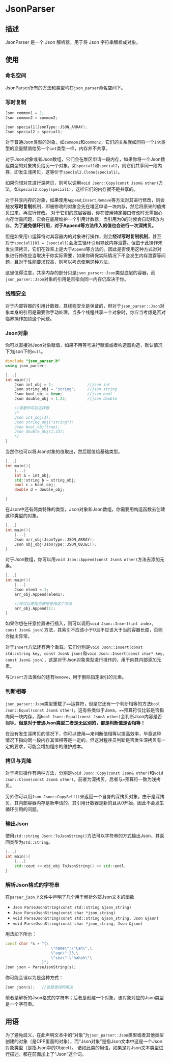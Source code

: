 # JsonParser
## 描述
JsonParser 是一个 Json 解析器，用于将 Json 字符串解析成对象。

## 使用

### 命名空间
JsonParser所有的方法和类型均在`json_parser`命名空间下。

### 写时复制
```cpp
Json common1 = 1;
Json common2 = common2;

Json special1(JsonType::JSON_ARRAY);
Json special2 = special1;
```
对于普通Json类型的对象，如`common1`和`common2`，它们的关系就如同将一个`int`类型的变量赋值给另一个`int`类型一样，内存并不共享。

对于Json对象或者Json数组，它们会在堆区申请一段内存，如果你将一个Json数组类型的对象拷贝给另一个对象，如`special1`和`special2`，则它们共享同一段内存，即发生浅拷贝，这等价于`special2.Clone(special1)`。

如果你想对其进行深拷贝，则可以调用`void Json::Copy(const Json& other)`方法，如`special2.Copy(special1)`，这样它们的内存就不是共享的。

对于共享内存的对象，如果使用`Append`,`Insert`,`Remove`等方法对其进行修改，则会触发**写时复制**机制，即被修改的对象会先在堆区申请一块内存，然后将原来的值拷贝过来，再进行修改。
对于它们的底层容器，你在使用特定接口修改时无需担心内存泄露问题，它会在底层维护一个引用计数器，当引用为0的时候会自动释放内存。**为了避免循环引用，对于Append等方法传入的值也会进行一次深拷贝。**

但是如果用`[]`运算符对其容器内的对象进行操作，则会**绕过写时复制机制**，甚至对于`special1[0] = (special1)`会发生循环引用导致内存泄露。但由于此操作未发生深拷贝，它们在效率上是大于`Append`等方法的。因此是否使用这种方式对对象进行修改应当取决于你实际需要，如果你确保实际情况下不会发生内存泄露等问题，且对于性能要求较高，则可以考虑使用这种方法。

这里值得注意，共享内存的部分只是`json_parser::Json`类型底层的容器，而`json_parser::Json`对象的引用是否指向同一内存仍取决于你。

### 线程安全
对于内部容器的引用计数器，其线程安全是保证的，但对于`json_parser::Json`对象本身的引用是需要你手动处理。当多个线程共享一个对象时，你应当考虑是否对临界操作加锁这个问题。

### Json对象
你可以直接对Json对象赋值，如果不用等号进行赋值或者构造器构造，默认情况下为json下的`null`。
```cpp
#include "json_parser.h"
using json_parser;

[...]
int main(){
    Json int_obj = 1;               //json int
    Json string_obj = "string";     //json string
    Json bool_obj = true;           //json bool
    Json double_obj = 1.23;         //json double

    //或者你可以这样做
    /*
    Json int_obj(1);
    Json string_obj("string");
    Json bool_obj(true);
    Json double_obj(1.23);
    */
}

```
当然你也可以将Json对象的值取出，然后赋值给基础类型。
```cpp
[...]
int main(){
    [...]
    int a = int_obj;
    std::string b = string_obj;
    bool c = bool_obj;
    double d = double_obj;

}

```
在Json中还有两类特殊的类型，Json对象和Json数组，你需要用构造函数去创建这种类型的对象。
```cpp
[...]
int main(){
    [...]
    Json arr_obj(JsonType::JSON_ARRAY);
    Json obj_obj(JsonType::JSON_OBJECT);
}
```

对于Json数组，你可以用`void Json::Append(const Json& other)`方法去添加元素。
```cpp
[...]
int main(){
    [...]
    Json elem1 = 1;
    arr_obj.Append(elem1);

    //你可以更加方便地使用这个方法
    arr_obj.Append(1);
}

```
如果你想在任意位置进行插入，则可以调用`void Json::Insert(int index, const Json& json)`方法，其索引不应该小于0且不应该大于当前容器长度，否则会抛出异常。

对于`Insert`方法还有两个重载，它们分别是`void Json::Insert(const std::string key, const Json& json)`和`void Json::Insert(const char* key, const Json& json)`，这是对于Json对象类型进行操作的，用于向其内部添加元素。

与`Insert`方法类似的还有`Remove`，用于删除指定索引的元素。

### 判断相等

`json_parser::Json`类型重载了`==`运算符，但是它还有一个判断相等的方法`bool Json::Equal(const Json& other)`，这有些类似于Java，`==`预算符仅比较是否指向同一块内存，而`bool Json::Equal(const Json& other)`会判断Json内容是否相等。**但是对于普通Json类型二者是无区别的，都是判断值是否相等！**

在没有发生深拷贝的情况下，你可以使用`==`来判断值相等以提高效率，毕竟这种情况下指向同一段内存其值相等是一定的。但这对程序员判断是否发生深拷贝有一定的要求，可能会增加程序的维护成本。

### 拷贝与克隆
对于拷贝操作有两种方法，分别是`void Json::Copy(const Json& other)`和`void Json::Clone(const Json& other)`，前者为深拷贝，后者与`=`预算符一致为浅拷贝。

另外你可以用`Json Json::CopySelf()`来返回一个自身的深拷贝对象，由于是深拷贝，其内部容器内存是新申请的，其引用计数器是新的且从0开始，因此不会发生循环引用的问题。

### 输出Json

使用`std::string Json::ToJsonString()`方法可以字符串的方式输出Json，其返回类型为`std::string`。
```cpp
[...]
int main(){
    [...]
    std::cout << obj_obj.ToJsonString() << std::endl;
}

```

### 解析Json格式的字符串

在`parser_json.h`文件中声明了几个用于解析外部Json文本的函数

* `Json ParseJsonString(const std::string &json_string)`
* `Json ParseJsonString(const char *json_string)`
* `void ParseJsonString(const std::string &json_string, Json &json)`
* `void ParseJsonString(const char *json_string, Json &json)`

用法如下所示：
```cpp
const char *s = "{\
					\"name\":\"Can\",\
					\"age\":23,\
					\"sex\":\"hahah\"\
				}";
Json json = ParseJsonString(s);

```

你可能会误以为是这种方式：
```cpp
Json json(s);   //这是错误的用法
```

前者是解析的Json格式的字符串；后者是创建一个对象，该对象对应的Json类型是一个字符串。

## 用语

为了避免歧义，在此声明文本中的“对象”为`json_parser::Json`类型或者其他类型创建的对象（是CPP里面的对象），而“Json对象”是指Json文本中这是一个Json对象类型（是指Json中的Object）。
诸如此类的用语，如果是对Json文本类型进行描述，都在前面加上了“Json”这个词。